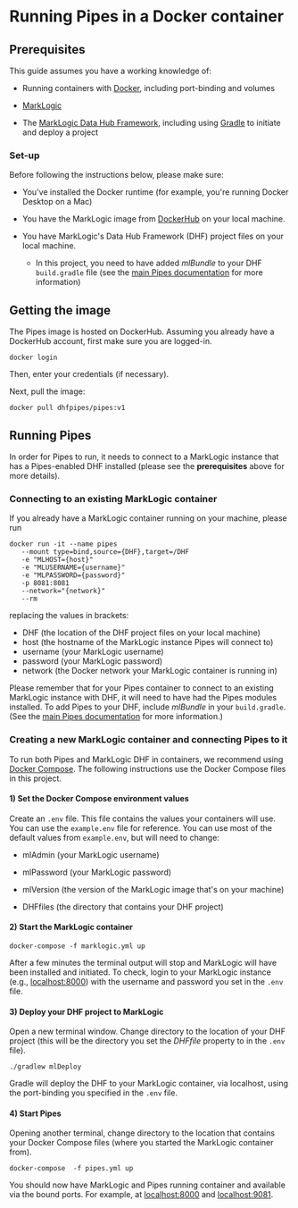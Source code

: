 # Running Pipes in a Docker container

## Prerequisites

This guide assumes you have a working knowledge of:

* Running containers with [Docker](https://docs.docker.com/engine/docker-overview/), including port-binding and volumes

* [MarkLogic](https://docs.marklogic.com/guide/getting-started/intro)

* The [MarkLogic Data Hub Framework](https://docs.marklogic.com/datahub/), including using [Gradle](http://docs.marklogic.com/datahub/projects/create-project-using-gradle.html) to initiate and deploy a project

### Set-up

Before following the instructions below, please make sure:

* You've installed the Docker runtime (for example, you're running Docker Desktop on a Mac)

* You have the MarkLogic image from [DockerHub](https://hub.docker.com/_/marklogic) on your local machine. 
* You have MarkLogic's Data Hub Framework (DHF) project files on your local machine.
  * In this project, you need to have added *mlBundle* to your DHF ``build.gradle`` file (see the [main Pipes documentation](https://github.com/marklogic-community/pipes) for more information)
  
## Getting the image

The Pipes image is hosted on DockerHub. Assuming you already have a DockerHub account, first make sure you are logged-in. 

``docker login``

Then, enter your credentials (if necessary).

Next, pull the image:

``docker pull dhfpipes/pipes:v1``

## Running Pipes

In order for Pipes to run, it needs to connect to a MarkLogic instance that has a Pipes-enabled DHF installed (please see the **prerequisites** above for more details).

### Connecting to an existing MarkLogic container 

If you already have a MarkLogic container running on your machine, please run

```
docker run -it --name pipes 
   --mount type=bind,source={DHF},target=/DHF 
   -e "MLHOST={host}"  
   -e "MLUSERNAME={username}" 
   -e "MLPASSWORD={password}" 
   -p 8081:8081 
   --network="{network}"
   --rm 
```

replacing the values in brackets:

* DHF (the location of the DHF project files on your local machine)
* host (the hostname of the MarkLogic instance Pipes will connect to)
* username (your MarkLogic username)
* password (your MarkLogic password)
* network (the Docker network your MarkLogic container is running in)

Please remember that for your Pipes container to connect to an existing MarkLogic instance with DHF, it will need to have had the Pipes modules installed. To add Pipes to your DHF, include *mlBundle* in your ``build.gradle``. (See the [main Pipes documentation](https://github.com/marklogic-community/pipes) for more information.)

### Creating a new MarkLogic container and connecting Pipes to it

To run both Pipes and MarkLogic DHF in containers, we recommend using [Docker Compose](https://docs.docker.com/compose/). The following instructions use the Docker Compose files in this project.

#### 1) Set the Docker Compose environment values

Create an ``.env`` file. This file contains the values your containers will use. You can use the ``example.env`` file for reference. You can use most of the default values from ``example.env``, but will need to change:

* mlAdmin (your MarkLogic username)

* mlPassword (your MarkLogic password)

* mlVersion (the version of the MarkLogic image that's on your machine)

* DHFfiles (the directory that contains your DHF project)

#### 2) Start the MarkLogic container

``docker-compose -f marklogic.yml up``

After a few minutes the terminal output will stop and MarkLogic will have been installed and initiated. To check, login to your MarkLogic instance (e.g., [localhost:8000]()) with the username and password you set in the ``.env`` file.

#### 3) Deploy your DHF project to MarkLogic

Open a new terminal window. Change directory to the location of your DHF project (this will be the directory you set the *DHFfile* property to in the ``.env`` file).

``./gradlew mlDeploy``

Gradle will deploy the DHF to your MarkLogic container, via localhost, using the port-binding you specified in the ``.env`` file.

#### 4) Start Pipes

Opening another terminal, change directory to the location that contains your Docker Compose files (where you started the MarkLogic container from).

``docker-compose  -f pipes.yml up``

You should now have MarkLogic and Pipes running container and available via the bound ports. For example, at [localhost:8000]() and [localhost:9081]().